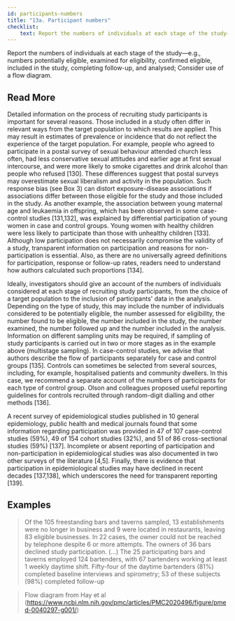 ```yaml
---
id: participants-numbers
title: "13a. Participant numbers"
checklist: 
    text: Report the numbers of individuals at each stage of the study—e.g., numbers potentially eligible, examined for eligibility, confirmed eligible, included in the study, completing follow-up, and analysed; Consider use of a flow diagram.
---
```

Report the numbers of individuals at each stage of the study—e.g., numbers potentially eligible, examined for eligibility, confirmed eligible, included in the study, completing follow-up, and analysed; Consider use of a flow diagram.

## Read More

Detailed information on the process of recruiting study participants is important for several reasons. Those included in a study often differ in relevant ways from the target population to which results are applied. This may result in estimates of prevalence or incidence that do not reflect the experience of the target population. For example, people who agreed to participate in a postal survey of sexual behaviour attended church less often, had less conservative sexual attitudes and earlier age at first sexual intercourse, and were more likely to smoke cigarettes and drink alcohol than people who refused [130]. These differences suggest that postal surveys may overestimate sexual liberalism and activity in the population. Such response bias (see Box 3) can distort exposure-disease associations if associations differ between those eligible for the study and those included in the study. As another example, the association between young maternal age and leukaemia in offspring, which has been observed in some case-control studies [131,132], was explained by differential participation of young women in case and control groups. Young women with healthy children were less likely to participate than those with unhealthy children [133]. Although low participation does not necessarily compromise the validity of a study, transparent information on participation and reasons for non-participation is essential. Also, as there are no universally agreed definitions for participation, response or follow-up rates, readers need to understand how authors calculated such proportions [134].

Ideally, investigators should give an account of the numbers of individuals considered at each stage of recruiting study participants, from the choice of a target population to the inclusion of participants' data in the analysis. Depending on the type of study, this may include the number of individuals considered to be potentially eligible, the number assessed for eligibility, the number found to be eligible, the number included in the study, the number examined, the number followed up and the number included in the analysis. Information on different sampling units may be required, if sampling of study participants is carried out in two or more stages as in the example above (multistage sampling). In case-control studies, we advise that authors describe the flow of participants separately for case and control groups [135]. Controls can sometimes be selected from several sources, including, for example, hospitalised patients and community dwellers. In this case, we recommend a separate account of the numbers of participants for each type of control group. Olson and colleagues proposed useful reporting guidelines for controls recruited through random-digit dialling and other methods [136].

A recent survey of epidemiological studies published in 10 general epidemiology, public health and medical journals found that some information regarding participation was provided in 47 of 107 case-control studies (59%), 49 of 154 cohort studies (32%), and 51 of 86 cross-sectional studies (59%) [137]. Incomplete or absent reporting of participation and non-participation in epidemiological studies was also documented in two other surveys of the literature [4,5]. Finally, there is evidence that participation in epidemiological studies may have declined in recent decades [137,138], which underscores the need for transparent reporting [139].

## Examples

> Of the 105 freestanding bars and taverns sampled, 13 establishments were no longer in business and 9 were located in restaurants, leaving 83 eligible businesses. In 22 cases, the owner could not be reached by telephone despite 6 or more attempts. The owners of 36 bars declined study participation. (...) The 25 participating bars and taverns employed 124 bartenders, with 67 bartenders working at least 1 weekly daytime shift. Fifty-four of the daytime bartenders (81%) completed baseline interviews and spirometry; 53 of these subjects (98%) completed follow-up

> Flow diagram from Hay et al (https://www.ncbi.nlm.nih.gov/pmc/articles/PMC2020496/figure/pmed-0040297-g001/)